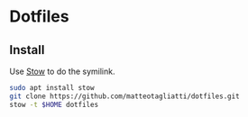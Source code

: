 # Dotfiles

## Install

Use [Stow](https://www.gnu.org/software/stow/manual/) to do the symilink.

```bash
sudo apt install stow
git clone https://github.com/matteotagliatti/dotfiles.git
stow -t $HOME dotfiles
```
